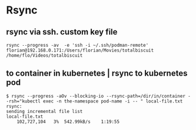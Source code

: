 # Rsync

## rsync via ssh. custom key file

```
rsync --progress -av  -e 'ssh -i ~/.ssh/podman-remote' florian@192.168.0.171:/Users/florian/Movies/totalbiscuit  /home/flo/Videos/totalbiscuit
```

## to container in kubernetes | rsync to kubernetes pod

```
$ rsync --progress -aOv --blocking-io --rsync-path=/dir/in/container --rsh="kubectl exec -n the-namespace pod-name -i -- " local-file.txt  rsync:
sending incremental file list
local-file.txt
    102,727,104   3%  542.99kB/s    1:19:55
```

